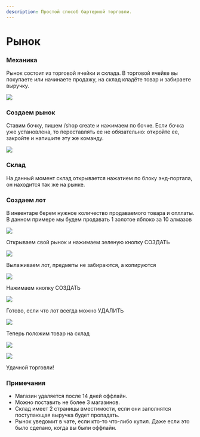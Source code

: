 ```yaml
---
description: Простой способ бартерной торговли.
---
```


# Рынок

### Механика

Рынок состоит из торговой ячейки и склада. В торговой ячейке вы покупаете или начинаете продажу, на склад кладёте товар и забираете выручку.

![](../.gitbook/assets/java\_oNu6VMnaWj.jpg)

### Создаем рынок

Ставим бочку, пишем /shop create и нажимаем по бочке. Если бочка уже установлена, то переставлять ее не обязательно: откройте ее, закройте и напишите эту же команду.

![](../.gitbook/assets/java\_zIST9xaPm0.jpg)

### Склад

На данный момент склад открывается нажатием по блоку энд-портала, он находится так же на рынке.

### Создаем лот

В инвентаре берем нужное количество продаваемого товара и опллаты. В данном примере мы будем продавать 1 золотое яблоко за 10 алмазов

![](https://i.imgur.com/eMsZjwp.jpg)

Открываем свой рынок и нажимаем зеленую кнопку СОЗДАТЬ

![](https://i.imgur.com/H1Yi3WJ.jpg)

Вылаживаем лот, предметы не забираются, а копируются

![](https://i.imgur.com/bIcAdQ0.jpg)

Нажимаем кнопку СОЗДАТЬ

![](https://i.imgur.com/UtUrPwr.jpg)

Готово, если что лот всегда можно УДАЛИТЬ

![](https://i.imgur.com/nJLd0ON.jpg)

Теперь положим товар на склад

![](../.gitbook/assets/java\_8O1Rqq4tsJ.jpg)

![](https://i.imgur.com/qc3gokO.jpg)

Удачной торговли!

### Примечания

* Магазин удаляется после 14 дней оффлайн.
* Можно поставить не более 3 магазинов.
* Склад имеет 2 страницы вместимости, если они заполнятся поступающая выручка будет пропадать.
* Рынок уведомит в чате, если кто-то что-либо купил. Даже если это было сделано, когда вы были оффлайн.
